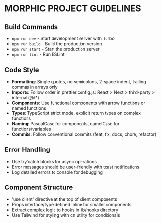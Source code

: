 # MORPHIC PROJECT GUIDELINES

## Build Commands
- `npm run dev` - Start development server with Turbo
- `npm run build` - Build the production version
- `npm run start` - Start the production server
- `npm run lint` - Run ESLint

## Code Style
- **Formatting**: Single quotes, no semicolons, 2-space indent, trailing commas in arrays only
- **Imports**: Follow order in prettier.config.js: React > Next > third-party > internal (@/*)
- **Components**: Use functional components with arrow functions or named functions
- **Types**: TypeScript strict mode, explicit return types on complex functions
- **Naming**: PascalCase for components, camelCase for functions/variables
- **Commits**: Follow conventional commits (feat, fix, docs, chore, refactor)

## Error Handling
- Use try/catch blocks for async operations
- Error messages should be user-friendly with toast notifications
- Log detailed errors to console for debugging

## Component Structure
- 'use client' directive at the top of client components
- Props interface/type defined inline for smaller components
- Extract complex logic to hooks in lib/hooks directory
- Use Tailwind for styling with cn utility for conditionals